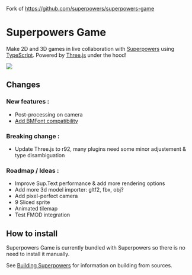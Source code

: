 Fork of https://github.com/superpowers/superpowers-game  

# Superpowers Game

Make 2D and 3D games in live collaboration with [Superpowers](http://superpowers-html5.com/) using [TypeScript](http://www.typescriptlang.org/). Powered by [Three.js](http://threejs.org/) under the hood!

![](http://i.imgur.com/l9mtEv0.gif)

## Changes

### New features :
 - Post-processing on camera
 - [Add BMFont compatibility](https://github.com/Togimaro/superpowers-game-bmfont-plugin)

### Breaking change :
 - Update Three.js to r92, many plugins need some minor adjustement & type disambiguation

### Roadmap / Ideas :
 - Improve Sup.Text performance & add more rendering options
 - Add more 3d model importer: gltf2, fbx, obj?
 - Add pixel-perfect camera
 - 9 Sliced sprite
 - Animated tilemap
 - Test FMOD integration
 
## How to install

Superpowers Game is currently bundled with Superpowers so there is no need to install it manually.

See [Building Superpowers](http://docs.superpowers-html5.com/en/development/building-superpowers) for information on building from sources.
